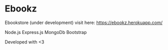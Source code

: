 # Ebookz
Ebookstore (under development) visit here: https://ebookz.herokuapp.com/

Node.js
Express.js
MongoDb
Bootstrap

Developed with <3
